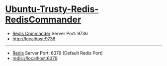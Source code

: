 # [Ubuntu-Trusty-Redis-RedisCommander](https://github.com/FoxCouncil/Hostel/tree/master/Ubuntu-Trusty-Redis-RedisCommander)

+ [Redis Commander](https://joeferner.github.io/redis-commander/) Server Port: 9736
+ [http://localhost:9736](http://localhost:9736)

---

+ [Redis](http://redis.io/) Server Port: 6379 (Default Redis Port)
+ [redis://localhost:6379](redis://localhost:6379)
